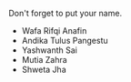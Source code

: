 Don't forget to put your name.

- Wafa Rifqi Anafin
- Andika Tulus Pangestu 
- Yashwanth Sai
- Mutia Zahra
- Shweta Jha

